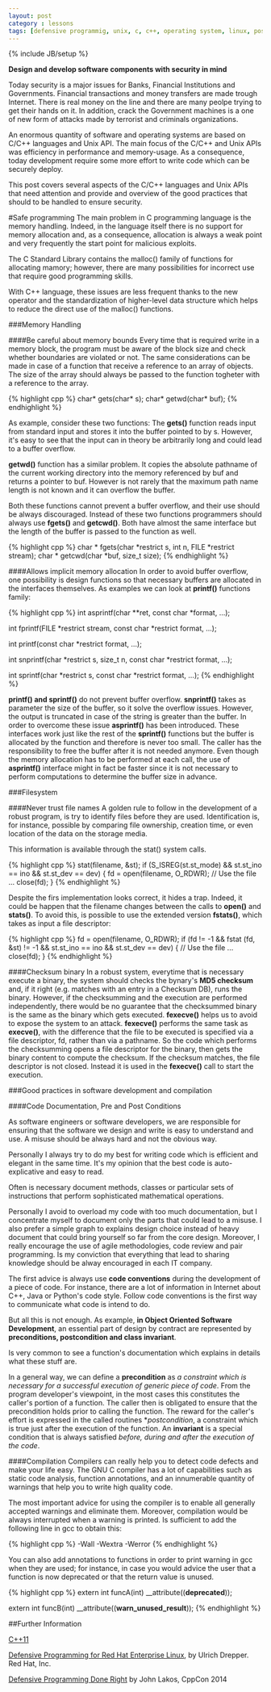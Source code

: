 ```yaml
---
layout: post
category : lessons
tags: [defensive programmig, unix, c, c++, operating system, linux, posix, security, dos]
---
```

{% include JB/setup %}

**Design and develop software components with security in mind**

<!--more-->

Today security is a major issues for Banks, Financial Institutions and Governments. 
Financial transactions and money transfers are made trough Internet. There is real money on the line and there are many peolpe trying to get their hands on it. 
In addition, crack the Government machines is a one of new form of attacks made by terrorist and criminals organizations.

An enormous quantity of software and operating systems are based on C/C++ languages and Unix API.
The main focus of the C/C++ and Unix APIs was efficiency in performance and memory-usage. As a consequence, today development require some more effort to write code which can be securely deploy. 

This post covers several aspects of the C/C++ languages and Unix APIs that need attention and provide and overview of the good practices that should to be handled to ensure security.


#Safe programming
The main problem in C programming language is the memory handling. Indeed, in the language itself there is no support for memory allocation and, as a consequence, allocation is always a weak point and very frequently the start point for malicious exploits.

The C Standard Library contains the malloc() family of functions for allocating mamory;  however, there are many possibilities for incorrect use that require good programming skills.

With C++ language, these issues are less frequent thanks to the new operator and the standardization of higher-level data structure which helps to reduce the direct use of the malloc() functions.

###Memory Handling


####Be careful about memory bounds
Every time that is required write in a memory block, the program must be aware of the block size and check whether boundaries are violated or not. 
The same considerations can be made in case of a function that receive a reference to an array of objects. The size of the array should always be passed to the function togheter with a reference to the array. 

{% highlight cpp %}
char* gets(char* s);
char* getwd(char* buf);
{% endhighlight %}

As example, consider these two functions:
The **gets()** function reads input from standard input and stores it into the buffer pointed to by s.
However, it's easy to see that the input can in theory be arbitrarily long and could lead to a buffer overflow.

**getwd()** function has a similar problem. It copies the absolute pathname of the current working directory into the memory referenced by buf and returns a pointer to buf. However is not rarely that the maximum path name length is not known and it can overflow the buffer.

Both these functions cannot prevent a buffer overflow, and their use should be always discouraged. Instead of these two functions programmers should always use **fgets()** and **getcwd()**. Both have almost the same interface but the length of the buffer is passed to the function as well.


{% highlight cpp %}
char * fgets(char *restrict s, int n, FILE *restrict stream);
char * getcwd(char *buf, size_t size);
{% endhighlight %}


####Allows implicit memory allocation
In order to avoid buffer overflow, one possibility is design functions so that necessary buffers are allocated in the interfaces themselves. As examples we can look at **printf()** functions family:

{% highlight cpp %}
int asprintf(char **ret, const char *format, ...);

int fprintf(FILE *restrict stream, const char *restrict format, ...);

int printf(const char *restrict format, ...);

int snprintf(char *restrict s, size_t n, const char *restrict format, ...);

int sprintf(char *restrict s, const char *restrict format, ...);
{% endhighlight %}

**printf() and sprintf()** do not prevent buffer overflow.
**snprintf()** takes as parameter the size of the buffer, so it solve the overflow issues. However, the output is truncated in case of the string is greater than the buffer.
In order to overcome these issue **asprintf()** has been introduced. These interfaces work just like the rest of the **sprintf()** functions but the buffer is allocated by the function and therefore is never too small. The caller has the responsibility to free the buffer after it is not needed anymore. Even though the memory allocation has to be performed at each call, the use of **asprintf()** interface might in fact be faster since it is not necessary to perform computations to determine the buffer size in advance.

###Filesystem


####Never trust file names
A golden rule to follow in the development of a robust program, is try to identify files before they are used. Identification is, for instance, possible by comparing file ownership, creation time, or even location of the data on the storage media.

This information is available through the stat() system calls.

{% highlight cpp %}
stat(filename, &st);
if (S_ISREG(st.st_mode)
  && st.st_ino == ino  && st.st_dev == dev) {
    fd = open(filename, O_RDWR);
    // Use the file
    ...
    close(fd);}
{% endhighlight %}

Despite the firs implementation looks correct, it hides a trap. Indeed, it could be happen that the filename changes between the calls to **open()** and **stats()**. To avoid this, is possible to use the extended version **fstats()**, which takes as input a file descriptor:

{% highlight cpp %}
fd = open(filename, O_RDWR);
if (fd != -1 && fstat (fd, &st) != -1
	&& st.st_ino == ino	&& st.st_dev == dev) {
	// Use the file
	...
	close(fd);}
{% endhighlight %}

####Checksum binary
In a robust system, everytime that is necessary execute a binary, the system should checks the bynary's **MD5 checksum** and,  if it right (e.g. matches with an entry in a Checksum DB), runs the binary.  However, if the checksumming and the execution are performed independently, there would be no guarantee that the checksummed binary is the same as the binary which gets executed. **fexecve()** helps us to avoid to expose the system to an attack. **fexecve()** performs the same task as **execve()**, with the difference that the file to be executed is specified via a file descriptor, fd, rather than via a pathname. So the code which performs the checksumming opens a file descriptor for the binary, then gets the binary content to compute the checksum. If the checksum matches, the file descriptor is not closed. Instead it is used in the **fexecve()** call to start the execution.


###Good practices in software development and compilation

####Code Documentation, Pre and Post Conditions

As software engineers or software developers, we are responsible for ensuring that the software we design and write is easy to understand and use. A misuse should be always hard and not the obvious way.

Personally I always try to do my best for writing code which is efficient and elegant in the same time. It's my opinion that the best code is auto-explicative and easy to read.

Often is necessary document methods, classes or particular sets of instructions that perform sophisticated mathematical operations.

Personally I avoid to overload my code with too much documentation, but I concentrate myself to document only the parts that could lead to a misuse. I also prefer a simple graph to explains design choice instead of heavy document that could bring yourself so far from the core design. Moreover, I really encourage the use of agile methodologies, code review and pair programming. 
Is my conviction that everything that lead to sharing knowledge should be alway encouraged in each IT company.

The first advice is always use **code conventions** during the development of a piece of code. For instance, there are a lot of information in Internet about C++, Java  or Python's code style. Follow code conventions is the first way to communicate what code is intend to do. 

But all this is not enough. As example, **in Object Oriented Software Development**, an essential part of design by contract are represented by **preconditions, postcondition and class invariant**.

Is very common to see a function's documentation which explains in details what these stuff are.
 
In a general way, we can define a **precondition** as *a constraint which is necessary for a successful execution of generic piece of code*.
From the program developer's viewpoint, in the most cases this constitutes the caller's portion of a function. The caller then is obligated to ensure that the precondition holds prior to calling the function. The reward for the caller's effort is expressed in the called routines **postcondition*, a constraint which is true just after the execution of the function. An **invariant** is a  special condition that is always satisfied *before, during and after the execution of the code*.

####Compilation
Compilers can really help you to detect code defects and make your life easy. The GNU C compiler has a lot of capabilities such as static code analysis, function annotations, and an innumerable quantity of warnings that help you to write high quality code.

The most important advice for using the compiler is to enable all generally accepted warnings and eliminate them. Moreover, compilation would be always interrupted when a warning is printed.
Is sufficient to add the following line in gcc to obtain this:

{% highlight cpp %}
-Wall -Wextra -Werror
{% endhighlight %}

You can also add annotations to functions in order to print warning in gcc when they are used; for instance, in case you would advice the user that a function is now deprecated or that the  return value is unused.

{% highlight cpp %}
extern int funcA(int)
	__attribute((__deprecated__));

extern int funcB(int)
	__attribute((__warn_unused_result__));
{% endhighlight %}


##Further Information

[C++11](http://en.wikipedia.org/wiki/C%2B%2B11)

[Defensive Programming for Red Hat Enterprise Linux](http://www.akkadia.org/drepper/defprogramming.pdf), by Ulrich Drepper. Red Hat, Inc.

[Defensive Programming Done Right](https://www.youtube.com/watch?v=1QhtXRMp3Hg) by  John Lakos, CppCon 2014


